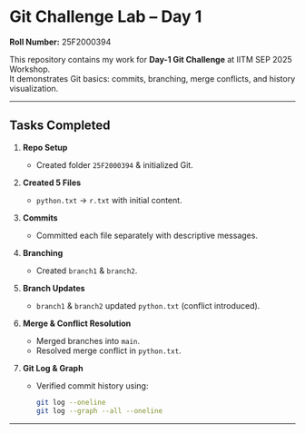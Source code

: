 # Git Challenge Lab – Day 1  
**Roll Number:** 25F2000394

This repository contains my work for **Day-1 Git Challenge** at IITM SEP 2025 Workshop. <br>
It demonstrates Git basics: commits, branching, merge conflicts, and history visualization.  

---

## Tasks Completed

1. **Repo Setup**  
   - Created folder `25F2000394` & initialized Git.  

2. **Created 5 Files**  
   - `python.txt` → `r.txt` with initial content.  

3. **Commits**  
   - Committed each file separately with descriptive messages.  

4. **Branching**  
   - Created `branch1` & `branch2`.  

5. **Branch Updates**  
   - `branch1` & `branch2` updated `python.txt` (conflict introduced).  

6. **Merge & Conflict Resolution**  
   - Merged branches into `main`.  
   - Resolved merge conflict in `python.txt`.  

7. **Git Log & Graph**  
   - Verified commit history using:  
     ```bash
     git log --oneline
     git log --graph --all --oneline
     ```

---

